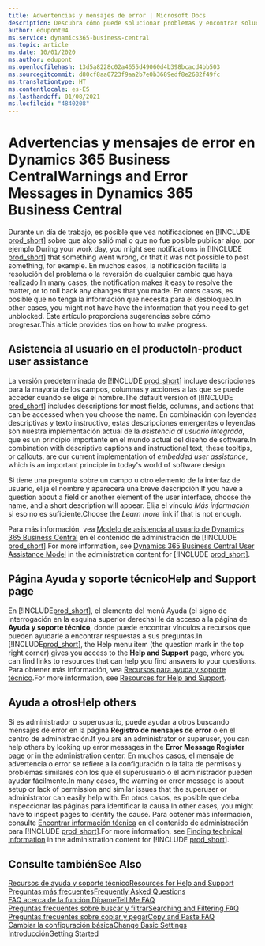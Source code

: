 ```yaml
---
title: Advertencias y mensajes de error | Microsoft Docs
description: Descubra cómo puede solucionar problemas y encontrar soluciones a los mensajes de error cuando trabaja en Business Central.
author: edupont04
ms.service: dynamics365-business-central
ms.topic: article
ms.date: 10/01/2020
ms.author: edupont
ms.openlocfilehash: 13d5a8228c02a4655d49060d4b398bcacd4bb503
ms.sourcegitcommit: d80cf8aa0723f9aa2b7e0b3689edf8e2682f49fc
ms.translationtype: HT
ms.contentlocale: es-ES
ms.lasthandoff: 01/08/2021
ms.locfileid: "4840208"
---
```

# <a name="warnings-and-error-messages-in-dynamics-365-business-central"></a><span data-ttu-id="4f28e-103">Advertencias y mensajes de error en Dynamics 365 Business Central</span><span class="sxs-lookup"><span data-stu-id="4f28e-103">Warnings and Error Messages in Dynamics 365 Business Central</span></span>

<span data-ttu-id="4f28e-104">Durante un día de trabajo, es posible que vea notificaciones en [!INCLUDE [prod_short](includes/prod_short.md)] sobre que algo salió mal o que no fue posible publicar algo, por ejemplo.</span><span class="sxs-lookup"><span data-stu-id="4f28e-104">During your work day, you might see notifications in [!INCLUDE [prod_short](includes/prod_short.md)] that something went wrong, or that it was not possible to post something, for example.</span></span> <span data-ttu-id="4f28e-105">En muchos casos, la notificación facilita la resolución del problema o la reversión de cualquier cambio que haya realizado.</span><span class="sxs-lookup"><span data-stu-id="4f28e-105">In many cases, the notification makes it easy to resolve the matter, or to roll back any changes that you made.</span></span> <span data-ttu-id="4f28e-106">En otros casos, es posible que no tenga la información que necesita para el desbloqueo.</span><span class="sxs-lookup"><span data-stu-id="4f28e-106">In other cases, you might not have have the information that you need to get unblocked.</span></span> <span data-ttu-id="4f28e-107">Este artículo proporciona sugerencias sobre cómo progresar.</span><span class="sxs-lookup"><span data-stu-id="4f28e-107">This article provides tips on how to make progress.</span></span>  

## <a name="in-product-user-assistance"></a><span data-ttu-id="4f28e-108">Asistencia al usuario en el producto</span><span class="sxs-lookup"><span data-stu-id="4f28e-108">In-product user assistance</span></span>

<span data-ttu-id="4f28e-109">La versión predeterminada de [!INCLUDE [prod_short](includes/prod_short.md)] incluye descripciones para la mayoría de los campos, columnas y acciones a las que se puede acceder cuando se elige el nombre.</span><span class="sxs-lookup"><span data-stu-id="4f28e-109">The default version of [!INCLUDE [prod_short](includes/prod_short.md)] includes descriptions for most fields, columns, and actions that can be accessed when you choose the name.</span></span> <span data-ttu-id="4f28e-110">En combinación con leyendas descriptivas y texto instructivo, estas descripciones emergentes o leyendas son nuestra implementación actual de la *asistencia al usuario integrada*, que es un principio importante en el mundo actual del diseño de software.</span><span class="sxs-lookup"><span data-stu-id="4f28e-110">In combination with descriptive captions and instructional text, these tooltips, or callouts, are our current implementation of *embedded user assistance*, which is an important principle in today's world of software design.</span></span>  

<span data-ttu-id="4f28e-111">Si tiene una pregunta sobre un campo u otro elemento de la interfaz de usuario, elija el nombre y aparecerá una breve descripción.</span><span class="sxs-lookup"><span data-stu-id="4f28e-111">If you have a question about a field or another element of the user interface, choose the name, and a short description will appear.</span></span> <span data-ttu-id="4f28e-112">Elija el vínculo *Más información* si eso no es suficiente.</span><span class="sxs-lookup"><span data-stu-id="4f28e-112">Choose the *Learn more* link if that is not enough.</span></span>  

<span data-ttu-id="4f28e-113">Para más información, vea [Modelo de asistencia al usuario de Dynamics 365 Business Central](/dynamics365/business-central/dev-itpro/user-assistance) en el contenido de administración de [!INCLUDE [prod_short](includes/prod_short.md)].</span><span class="sxs-lookup"><span data-stu-id="4f28e-113">For more information, see [Dynamics 365 Business Central User Assistance Model](/dynamics365/business-central/dev-itpro/user-assistance) in the administration content for [!INCLUDE [prod_short](includes/prod_short.md)].</span></span>  

## <a name="help-and-support-page"></a><span data-ttu-id="4f28e-114">Página Ayuda y soporte técnico</span><span class="sxs-lookup"><span data-stu-id="4f28e-114">Help and Support page</span></span>

<span data-ttu-id="4f28e-115">En [!INCLUDE[prod_short](includes/prod_short.md)], el elemento del menú Ayuda (el signo de interrogación en la esquina superior derecha) le da acceso a la página de **Ayuda y soporte técnico**, donde puede encontrar vínculos a recursos que pueden ayudarle a encontrar respuestas a sus preguntas.</span><span class="sxs-lookup"><span data-stu-id="4f28e-115">In [!INCLUDE[prod_short](includes/prod_short.md)], the Help menu item (the question mark in the top right corner) gives you access to the **Help and Support** page, where you can find links to resources that can help you find answers to your questions.</span></span> <span data-ttu-id="4f28e-116">Para obtener más información, vea [Recursos para ayuda y soporte técnico](product-help-and-support.md).</span><span class="sxs-lookup"><span data-stu-id="4f28e-116">For more information, see [Resources for Help and Support](product-help-and-support.md).</span></span>  

## <a name="help-others"></a><span data-ttu-id="4f28e-117">Ayuda a otros</span><span class="sxs-lookup"><span data-stu-id="4f28e-117">Help others</span></span>

<span data-ttu-id="4f28e-118">Si es administrador o superusuario, puede ayudar a otros buscando mensajes de error en la página **Registro de mensajes de error** o en el centro de administración.</span><span class="sxs-lookup"><span data-stu-id="4f28e-118">If you are an administrator or superuser, you can help others by looking up error messages in the **Error Message Register** page or in the administration center.</span></span> <span data-ttu-id="4f28e-119">En muchos casos, el mensaje de advertencia o error se refiere a la configuración o la falta de permisos y problemas similares con los que el superusuario o el administrador pueden ayudar fácilmente.</span><span class="sxs-lookup"><span data-stu-id="4f28e-119">In many cases, the warning or error message is about setup or lack of permission and similar issues that the superuser or administrator can easily help with.</span></span> <span data-ttu-id="4f28e-120">En otros casos, es posible que deba inspeccionar las páginas para identificar la causa.</span><span class="sxs-lookup"><span data-stu-id="4f28e-120">In other cases, you might have to inspect pages to identify the cause.</span></span> <span data-ttu-id="4f28e-121">Para obtener más información, consulte [Encontrar información técnica](/dynamics365/business-central/dev-itpro/administration/manage-technical-support#finding-technical-information) en el contenido de administración para [!INCLUDE [prod_short](includes/prod_short.md)].</span><span class="sxs-lookup"><span data-stu-id="4f28e-121">For more information, see [Finding technical information](/dynamics365/business-central/dev-itpro/administration/manage-technical-support#finding-technical-information) in the administration content for [!INCLUDE [prod_short](includes/prod_short.md)].</span></span>  

## <a name="see-also"></a><span data-ttu-id="4f28e-122">Consulte también</span><span class="sxs-lookup"><span data-stu-id="4f28e-122">See Also</span></span>

[<span data-ttu-id="4f28e-123">Recursos de ayuda y soporte técnico</span><span class="sxs-lookup"><span data-stu-id="4f28e-123">Resources for Help and Support</span></span>](product-help-and-support.md)  
[<span data-ttu-id="4f28e-124">Preguntas más frecuentes</span><span class="sxs-lookup"><span data-stu-id="4f28e-124">Frequently Asked Questions</span></span>](across-faq.md)  
[<span data-ttu-id="4f28e-125">FAQ acerca de la función Dígame</span><span class="sxs-lookup"><span data-stu-id="4f28e-125">Tell Me FAQ</span></span>](ui-search-faq.md)  
[<span data-ttu-id="4f28e-126">Preguntas frecuentes sobre buscar y filtrar</span><span class="sxs-lookup"><span data-stu-id="4f28e-126">Searching and Filtering FAQ</span></span>](ui-search-filter-faq.md)  
[<span data-ttu-id="4f28e-127">Preguntas frecuentes sobre copiar y pegar</span><span class="sxs-lookup"><span data-stu-id="4f28e-127">Copy and Paste FAQ</span></span>](faq-copy-paste.yml)  
[<span data-ttu-id="4f28e-128">Cambiar la configuración básica</span><span class="sxs-lookup"><span data-stu-id="4f28e-128">Change Basic Settings</span></span>](ui-change-basic-settings.md)  
[<span data-ttu-id="4f28e-129">Introducción</span><span class="sxs-lookup"><span data-stu-id="4f28e-129">Getting Started</span></span>](product-get-started.md)  
